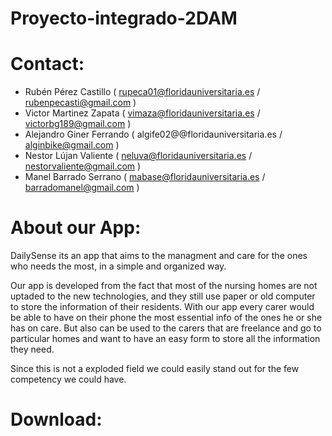 # Proyecto-integrado-2DAM

# Contact:

- Rubén Pérez Castillo ( rupeca01@floridauniversitaria.es / rubenpecasti@gmail.com )
- Victor Martinez Zapata ( vimaza@floridauniversitaria.es / victorbg189@gmail.com ) 
- Alejandro Giner Ferrando  ( algife02@@floridauniversitaria.es / alginbike@gmail.com )
- Nestor Lújan Valiente  ( neluva@floridauniversitaria.es / nestorvaliente@gmail.com )
- Manel Barrado Serrano ( mabase@floridauniversitaria.es / barradomanel@gmail.com ) 

# About our App:

DailySense its an app that aims to the managment and care for the ones who needs the most, in a simple and organized way.

Our app is developed from the fact that most of the nursing homes are not uptaded to the new technologies, and they still use paper or 
old computer to store the information of their residents. With our app every carer would be able to have on their phone the most essential 
info of the ones he or she has on care. But also can be used to the carers that are freelance and go to particular homes and want to have 
an easy form to store all the information they need.

Since this is not a exploded field we could easily stand out for the few competency we could have.

# Download:

